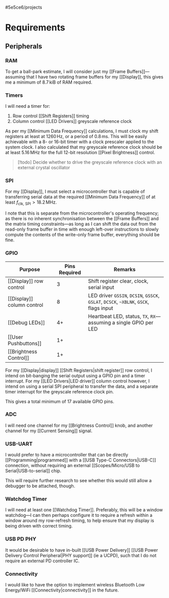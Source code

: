 #5e5ce6/projects 

# Requirements

## Peripherals

### RAM

To get a ball-park estimate, I will consider just my [[Frame Buffers]]—assuming that I have two rotating frame buffers for my [[Display]], this gives me a minimum of $8.7\,\text{kiB}$ of RAM required.

### Timers

I will need a timer for:

1. Row control [[Shift Registers]] timing
2. Column control [[LED Drivers]] greyscale reference clock

As per my [[Minimum Data Frequency]] calculations, I must clock my shift registers at least at $1260\,\text{Hz}$, or a period of $0.8\,\text{ms}$. This will be easily achievable with a 8- or 16-bit timer with a clock prescaler applied to the system clock. I also calculated that my greyscale reference clock should be at least $5.16\,\text{MHz}$ for the full 12-bit resolution [[Pixel Brightness]] control.

> [!todo]
> Decide whether to drive the greyscale reference clock with an external crystal oscillator

### SPI

For my [[Display]], I must select a microcontroller that is capable of transferring serial data at the required [[Minimum Data Frequency]] of at least $f_\text{clk, SPI} > 18.2\,\text{MHz}$.

I note that this is separate from the microcontroller's operating frequency; as there is no inherent synchronisation between the [[Frame Buffers]] and the matrix timing constraints—as long as I can shift the data out from the read-only frame buffer in time with enough left-over instructions to slowly compute the contents of the write-only frame buffer, everything should be fine.

### GPIO

| Purpose                    | Pins Required | Remarks                                                                                                  |
| -------------------------- | ------------- | -------------------------------------------------------------------------------------------------------- |
| [[Display]] row control    | 3             | Shift register clear, clock, serial input                                                                |
| [[Display]] column control | 8            | LED driver `GSSIN`, `DCSIN`, `GSSCK`, `GSLAT`, `DCSCK`, `~XBLNK`, `GSCK`, flags input |
| [[Debug LEDs]]             | 4+            | Heartbeat LED, status, `TX`, `RX`—assuming a single GPIO per LED                                         |
| [[User Pushbuttons]]       | 1+            |                                                                                                          |
| [[Brightness Control]]     | 1+            |                                                                                                          |

For my [[Display|display]] [[Shift Registers|shift register]] row control, I intend on bit-banging the serial output using a GPIO pin and a timer interrupt. For my [[LED Drivers|LED driver]] column control however, I intend on using a serial SPI peripheral to transfer the data, and a separate timer interrupt for the greyscale reference clock pin.

This gives a total minimum of 17 available GPIO pins.

### ADC

I will need one channel for my [[Brightness Control]] knob, and another channel for my [[Current Sensing]] signal.

### USB-UART

I would prefer to have a microcontroller that can be directly [[Programming|programmed]] with a [[USB Type-C Connectors|USB-C]] connection, without requiring an external [[Scopes/Micro/USB to Serial|USB-to-serial]] chip.

This will require further research to see whether this would still allow a debugger to be attached, though.

### Watchdog Timer

I will need at least one [[Watchdog Timer]]. Preferably, this will be a window watchdog—I can then perhaps configure it to require a refresh within a window around my row-refresh timing, to help ensure that my display is being driven with correct timing.

### USB PD PHY

It would be desirable to have in-built [[USB Power Delivery]] [[USB Power Delivery Control Peripheral|PHY support]] (ie a UCPD), such that I do not require an external PD controller IC.

### Connectivity

I would like to have the option to implement wireless Bluetooth Low Energy/WiFi [[Connectivity|connectivity]] in the future.
